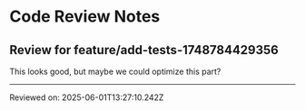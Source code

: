 # Code Review Notes

## Review for feature/add-tests-1748784429356

This looks good, but maybe we could optimize this part?

---
Reviewed on: 2025-06-01T13:27:10.242Z